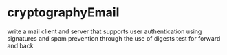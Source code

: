 # cryptographyEmail
write a mail client and server that supports user authentication using signatures and spam prevention through the use of digests
test for forward and back
